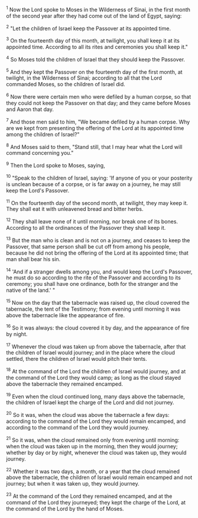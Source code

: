 <sup>1</sup> 
Now the Lord spoke to Moses in the Wilderness of Sinai, in the first month of the second year after they had come out of the land of Egypt, saying: 

<sup>2</sup> 
"Let the children of Israel keep the Passover at its appointed time. 

<sup>3</sup> 
On the fourteenth day of this month, at twilight, you shall keep it at its appointed time. According to all its rites and ceremonies you shall keep it." 

<sup>4</sup> 
So Moses told the children of Israel that they should keep the Passover. 

<sup>5</sup> 
And they kept the Passover on the fourteenth day of the first month, at twilight, in the Wilderness of Sinai; according to all that the Lord commanded Moses, so the children of Israel did. 

<sup>6</sup> 
Now there were certain men who were defiled by a human corpse, so that they could not keep the Passover on that day; and they came before Moses and Aaron that day. 

<sup>7</sup> 
And those men said to him, "We became defiled by a human corpse. Why are we kept from presenting the offering of the Lord at its appointed time among the children of Israel?" 

<sup>8</sup> 
And Moses said to them, "Stand still, that I may hear what the Lord will command concerning you." 

<sup>9</sup> 
Then the Lord spoke to Moses, saying, 

<sup>10</sup> 
"Speak to the children of Israel, saying: 'If anyone of you or your posterity is unclean because of a corpse, or is far away on a journey, he may still keep the Lord's Passover. 

<sup>11</sup> 
On the fourteenth day of the second month, at twilight, they may keep it. They shall eat it with unleavened bread and bitter herbs. 

<sup>12</sup> 
They shall leave none of it until morning, nor break one of its bones. According to all the ordinances of the Passover they shall keep it. 

<sup>13</sup> 
But the man who is clean and is not on a journey, and ceases to keep the Passover, that same person shall be cut off from among his people, because he did not bring the offering of the Lord at its appointed time; that man shall bear his sin. 

<sup>14</sup> 
'And if a stranger dwells among you, and would keep the Lord's Passover, he must do so according to the rite of the Passover and according to its ceremony; you shall have one ordinance, both for the stranger and the native of the land.' " 

<sup>15</sup> 
Now on the day that the tabernacle was raised up, the cloud covered the tabernacle, the tent of the Testimony; from evening until morning it was above the tabernacle like the appearance of fire. 

<sup>16</sup> 
So it was always: the cloud covered it by day, and the appearance of fire by night. 

<sup>17</sup> 
Whenever the cloud was taken up from above the tabernacle, after that the children of Israel would journey; and in the place where the cloud settled, there the children of Israel would pitch their tents. 

<sup>18</sup> 
At the command of the Lord the children of Israel would journey, and at the command of the Lord they would camp; as long as the cloud stayed above the tabernacle they remained encamped. 

<sup>19</sup> 
Even when the cloud continued long, many days above the tabernacle, the children of Israel kept the charge of the Lord and did not journey. 

<sup>20</sup> 
So it was, when the cloud was above the tabernacle a few days: according to the command of the Lord they would remain encamped, and according to the command of the Lord they would journey. 

<sup>21</sup> 
So it was, when the cloud remained only from evening until morning: when the cloud was taken up in the morning, then they would journey; whether by day or by night, whenever the cloud was taken up, they would journey. 

<sup>22</sup> 
Whether it was two days, a month, or a year that the cloud remained above the tabernacle, the children of Israel would remain encamped and not journey; but when it was taken up, they would journey. 

<sup>23</sup> 
At the command of the Lord they remained encamped, and at the command of the Lord they journeyed; they kept the charge of the Lord, at the command of the Lord by the hand of Moses.